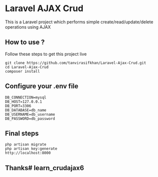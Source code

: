# Laravel AJAX Crud
This is a Laravel project which performs simple create/read/update/delete operations using AJAX

## How to use ?
Follow these steps to get this project live

```
git clone https://github.com/tanvirasifkhan/Laravel-Ajax-Crud.git
cd Laravel-Ajax-Crud
composer install

```

## Configure your .env file

```
DB_CONNECTION=mysql
DB_HOST=127.0.0.1
DB_PORT=3306
DB_DATABASE=db_name
DB_USERNAME=db_username
DB_PASSWORD=db_password

```

## Final steps

```
php artisan migrate
php artisan key:generate
http://localhost:8000

```
## Thanks#   l e a r n _ c r u d a j a x 6  
 